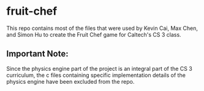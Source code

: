 # fruit-chef

This repo contains most of the files that were used by Kevin Cai, Max Chen, and Simon Hu to create the Fruit Chef game for Caltech's CS 3 class.

## Important Note:
Since the physics engine part of the project is an integral part of the CS 3 curriculum, the c files containing specific implementation details of the physics engine have been excluded from the repo.
